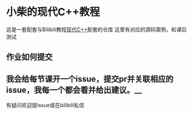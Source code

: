 # 小柴的现代C++教程
这是一套配套与Bilibili教程[现代C++](https://space.bilibili.com/1688309589/channel/collectiondetail?sid=2200764)配套的仓库
这里有对应的源码案例，和课后测试
## 作业如何提交
我会给每节课开一个issue，提交pr并关联相应的issue，我每一个都会看并给出建议。__
----------
有疑问欢迎提issue或在bilibili私信
